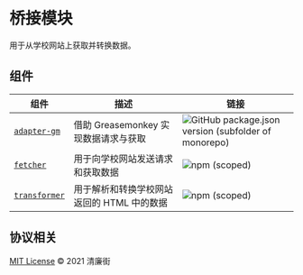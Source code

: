 # 桥接模块

用于从学校网站上获取并转换数据。

## 组件

| 组件                                    | 描述                                       | 链接                                                                                                                                                                  |
| --------------------------------------- | ------------------------------------------ | --------------------------------------------------------------------------------------------------------------------------------------------------------------------- |
| [`adapter-gm`](./packages/adapter-gm)   | 借助 Greasemonkey 实现数据请求与获取       | ![GitHub package.json version (subfolder of monorepo)](https://img.shields.io/github/package-json/v/QingLianJie/Bridge?filename=packages%2Fadapter-gm%2Fpackage.json) |
| [`fetcher`](./packages/fetcher)         | 用于向学校网站发送请求和获取数据           | ![npm (scoped)](https://img.shields.io/npm/v/@lifeni/qing-fetcher)                                                                                                    |
| [`transformer`](./packages/transformer) | 用于解析和转换学校网站返回的 HTML 中的数据 | ![npm (scoped)](https://img.shields.io/npm/v/@lifeni/qing-transformer)                                                                                                |

## 协议相关

[MIT License](./LICENSE) © 2021 清廉街
